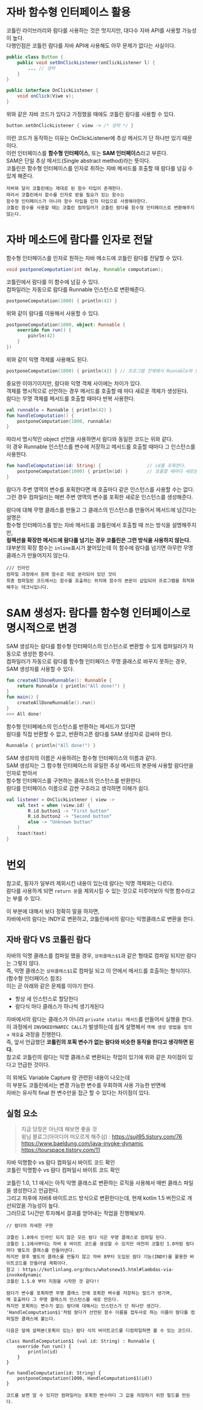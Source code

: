 자바 함수형 인터페이스 활용
===========================    
코틀린 라이브러리와 람다를 사용하는 것은 멋지지만, 대다수 자바 API를 사용할 가능성이 높다.     
다행인점은 코틀린 람다를 자바 API에 사용해도 아무 문제가 없다는 사실이다.     

```java
public class Button {
    public void setOnClickListener(onClickListener l) { 
        ... // 생략  
    }
}
```
```java
public interface OnClickListener {
    void onClick(Viwe v);
}
```
위와 같은 자바 코드가 있다고 가정했을 때에도 코틀린 람다를 사용할 수 있다.   
   
```kt
button.setOnClickListener { view -> /* 생략 */ }    
```  
이런 코드가 동작하는 이유는 OnClickListener에 추상 메서드가 단 하나만 있기 때문이다.         
이런 인터페이스를 **함수형 인터페이스**, 또는 **SAM 인터페이스**라고 부른다.        
SAM은 단일 추상 메서드(Single abstract method)라는 뜻이다.           
코틀린은 함수형 인터페이스를 인자로 취하는 자바 메서드를 호출할 때 람다를 넘길 수 있게 해준다.        

```
자바와 달리 코틀린에는 제대로 된 함수 타입이 존재한다.       
따라서 코틀린에서 함수를 인자로 받을 필요가 있는 함수는        
함수형 인터페이스가 아니라 함수 타입을 인자 타입으로 사용해야한다.        
코틀린 함수를 사용할 때는 코틀린 컴파일러가 코틀린 람다를 함수형 인터페이스로 변환해주지 않는다.       
```

# 자바 메소드에 람다를 인자로 전달  
  
함수형 인터페이스를 인자로 원하는 자바 메소드에 코틀린 람다를 전달할 수 있다.         

```java
void postponeComputation(int delay, Runnable computation);
```
코틀린에서 람다를 이 함수에 넘길 수 있다.       
컴파일러는 자동으로 람다를 Runnable 인스턴스로 변환해준다.      

```kt
postponeComputation(1000) { println(42) }
```
위와 같이 람다를 이용해서 사용할 수 있다.   

```kt
postponeComputation(1000, object: Runnable {
    override fun run() {
        pinrln(42)
    }
})
```
위와 같이 익명 객체를 사용해도 된다.   

```kt
postponeComputation(1000) { println(42) } // 프로그램 전체에서 Runnable와 인스턴스는 단 하나만 만들어진다.   
```
중요한 이야기이지만, 람다와 익명 객체 사이에는 차이가 있다.        
객체를 명시적으로 선언하는 경우 메서드를 호출할 때 마다 새로운 객체가 생성된다.      
람다는 무명 객체를 메서드를 호출할 때마다 반복 사용한다.     

```kt
val runnable = Runnable { println(42) }
fun handleComputation() {
    postponeComputation(1000, runnable)
}
```
따라서 명시적인 object 선언을 사용하면서 람다와 동일한 코드는 위와 같다.       
이 경우 Runnable 인스턴스를 변수에 저장하고 메서드를 호출할 때마다 그 인스턴스를 사용한다.     

```kt
fun handleComputation(id: String) {                 // id를 포획한다.     
    postponeComputation(1000) { println(id) }       // 호출할 때마다 새로운 인스턴스 객체 생성 
}
```
람다가 주변 영역의 변수를 포획한다면 매 호출마다 같은 인스턴스를 사용할 수는 없다.    
그런 경우 컴파일러는 매번 주변 영역의 변수를 포획한 새로운 인스턴스를 생성해준다.     

람다에 대해 무명 클래스를 만들고 그 클래스의 인스턴스를 만들어서 메서드에 넘긴다는 설명은       
함수형 인터페이스를 받는 자바 메서드를 코틀린에서 호출할 때 쓰는 방식을 설명해주지만,         
**컬렉션을 확장한 메서드에 람다를 넘기는 경우 코틀린은 그런 방식을 사용하지 않는다.**     
대부분의 확장 함수는 `inline`표시가 붙어있는데 이 함수에 람다를 넘기면 아무런 무명 클래스가 만들어지지 않는다.      

```
/// 인라인
컴파일 과정에서 원래 함수로 따로 분리되어 있던 것이   
최종 컴파일된 코드에서는 함수를 호출하는 위치에 함수의 본문이 삽입되어 프로그램을 최적화해주는 테크닉입니다.
```
  
# SAM 생성자: 람다를 함수형 인터페이스로 명시적으로 변경     
SAM 생성자는 람다를 함수형 인터페이스의 인스턴스로 변환할 수 있게 컴파일러가 자동으로 생성한 함수다.       
컴파일러가 자동으로 람다를 함수형 인터페이스 무명 클래스로 바꾸지 못하는 경우, SAM 생성자를 사용할 수 있다.   

```kt
fun createAllDoneRunnable(): Runnable {            
    return Runnable { println("All done!") }
}
fun main() {
    createAllDoneRunnable().run()
}
>>> All done!   
```
함수형 인터페에스의 인스턴스를 반환하는 메서드가 있다면     
람다를 직접 반환할 수 없고, 반환하고픈 람다를 SAM 생성자로 감싸야 한다.      

```kt
Runnable { println("All done!") }
```
SAM 생성자의 이름은 사용하려는 함수형 인터페이스의 이름과 같다.   
SAM 생성자는 그 함수형 인터페이스의 유일한 추상 메서드의 본문에 사용할 람다만을 인자로 받아서   
함수형 인터페이스를 구현하는 클래스의 인스턴스를 반환한다.      
람다를 인터페이스 이름으로 감싼 구조라고 생각하면 이해가 쉽다.    

```kt
val listener = OnClickListener { view ->
    val text = when (view.id) {
        R.id.button1 -> "First button"
        R.id.button2 -> "Second button"
        else -> "Unknown button"
    }
    toast(text)
}   
```





# 번외 
참고로, 필자가 일부러 제외시킨 내용이 있는데 람다는 익명 객체와는 다르다.              
람다를 사용하게 되면 `return 문`을 제외시킬 수 있는 것으로 미루어보아 익명 함수라고는 부를 수 있다.       
   
이 부분에 대해서 보다 정확히 말을 하자면,      
자바에서의 람다는 INDY로 변환하고, 코틀린에서의 람다는 익명클래스로 변환을 한다.   
  
## 자바 람다 VS 코틀린 람다 
자바의 익명 클래스를 컴파일 했을 경우, `상위클래스$1`과 같은 형태로 컴파일 되지만 람다는 그렇지 않다.          
즉, 익명 클래스는 `상위클래스$1`로 컴파일 되고 이 안에서 메서드를 호출하는 형식이다.(함수형 인터페이스 참조)   
이는 곧 아래와 같은 문제를 이야기 한다.  

* 항상 새 인스턴스로 할당한다
* 람다식 마다 클래스가 하나씩 생기게된다

자바에서의 람다는 클래스가 아니라 `private static 메서드`를 만들어서 실행을 한다.          
이 과정에서 `INVOKEDYNAMIC CALL`가 발생하는데 쉽게 설명해서 `객체 생성 방법을 정의` + `재호출` 과정을 진행한다.       
즉, 앞서 언급했던 **코틀린의 포획 변수가 없는 람다와 비슷한 동작을 한다고 생각하면 된다.**       
참고로 코틀린의 람다는 익명 클래스로 변환되는 작업이 있기에 위와 같은 차이점이 있다고 언급한 것이다.        
     
이 외에도 Variable Capture 랑 관련된 내용이 나오는데         
이 부분도 코틀린에서는 변경 가능한 변수를 우회하여 사용 가능한 반면에        
자바는 유사적 final 한 변수만을 접근 할 수 있다는 차이점이 있다.    

## 실험 요소   
> 지금 당장은 아닌데 해보면 좋을 것     
> 윙님 블로그(아이디어 떠오르게 해주심) : https://sujl95.tistory.com/76   
> https://www.baeldung.com/java-invoke-dynamic      
> https://tourspace.tistory.com/11   

자바 익명함수 vs 람다 컴파일시 바이트 코드 확인     
코틀린 익명함수 vs 람다 컴파일시 바이트 코드 확인     
  
코틀린 1.0, 1.1 에서는 아직 익명 클래스로 변환하는 로직을 사용해서 매번 클래스 파일을 생성한다고 언급한다.          
그리고 차후에 자바8 바이트코드 방식으로 변환한다는데, 현재 kotlin 1.5 버전으로 개선되었을 가능성이 높다.      
그러므로 1시간만 투자해서 결과를 얻어내는 작업을 진행해보자.    

```
// 람다의 자세한 구현 

코틀린 1.0에서 인라인 되지 않은 모든 람다 식은 무명 클래스로 컴파일 된다.     
코틀린 1.1에서부터는 자바 8 바이트 코드를 생성할 수 있지만 여전히 코틀린 1.0처럼 람다마다 별도의 클래스를 만들어낸다.      
하지만 향후 별도의 클래스를 만들지 않고 자바 8부터 도입된 람다 기능(INDY)를 활용한 바이트코드를 만들어낼 계획이다.       
참고 : https://kotlinlang.org/docs/whatsnew15.html#lambdas-via-invokedynamic   
코틀린 1.5.0 부터 지원을 시작한 것 같다!! 

람다가 변수를 포획하면 무명 클래스 안에 포획한 벼수를 저장하는 필드가 생기며,   
매 호출마다 그 무명 클래스의 인스턴스를 새로 만든다.   
하지만 포획하는 변수가 없는 람다에 대해서는 인스턴스가 단 하나만 생긴다.    
'HandleComputation$1'처럼 람다가 선언된 함수 이름을 접두사로 하는 이름이 람다를 컴파일한 클래스에 붙는다.   

다음은 앞에 살펴본(포획이 있는) 람다 식의 바이트코드를 디컴파일하면 볼 수 있는 코드다.    

class HandleComputation$1 (val id: String) : Runnable {
    override fun run() {
        println(id)
    }
}

fun handleComputation(id: String) {
    postponeComputation(1000, HandleComputation$1(id))
}

코드를 보면 알 수 있지만 컴파일러는 포획한 변수마다 그 값을 저장하기 위한 필드를 만든다.   
```  













